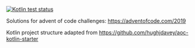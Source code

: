 <a href="https://github.com/vnagel/advent-of-code-2019/actions?query=workflow%3A%22Kotlin+CI%22"><img alt="Kotlin test status" src="https://github.com/vnagel/advent-of-code-2019/workflows/Kotlin%20CI/badge.svg"></a>



Solutions for advent of code challenges: https://adventofcode.com/2019

Kotlin project structure adapted from https://github.com/hughjdavey/aoc-kotlin-starter
